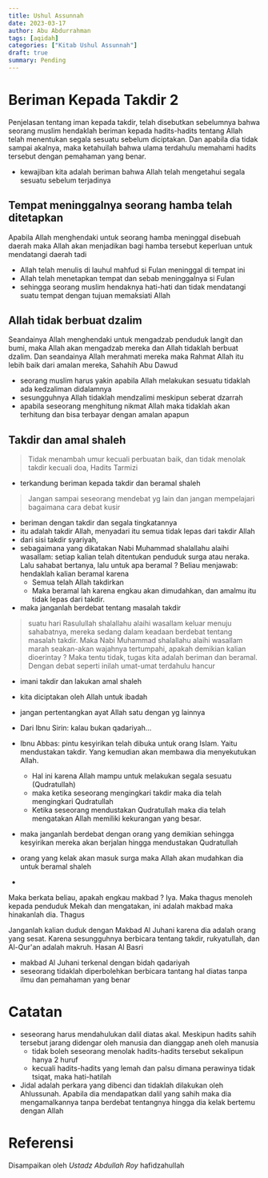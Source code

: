 ```yaml
---
title: Ushul Assunnah
date: 2023-03-17
author: Abu Abdurrahman
tags: [aqidah]
categories: ["Kitab Ushul Assunnah"]
draft: true
summary: Pending
---
```


# Beriman Kepada Takdir 2

Penjelasan tentang iman kepada takdir, telah disebutkan sebelumnya bahwa seorang muslim hendaklah beriman kepada hadits-hadits tentang Allah telah menentukan segala sesuatu sebelum diciptakan. Dan apabila dia tidak sampai akalnya, maka ketahuilah bahwa ulama terdahulu memahami hadits tersebut dengan pemahaman yang benar.

- kewajiban kita adalah beriman bahwa Allah telah mengetahui segala sesuatu sebelum terjadinya

## Tempat meninggalnya seorang hamba telah ditetapkan 

Apabila Allah menghendaki untuk seorang hamba meninggal disebuah daerah maka Allah akan menjadikan bagi hamba tersebut keperluan untuk mendatangi daerah tadi

- Allah telah menulis di lauhul mahfud si Fulan meninggal di tempat ini
- Allah telah menetapkan tempat dan sebab meninggalnya si Fulan
- sehingga seorang muslim hendaknya hati-hati dan tidak mendatangi suatu tempat dengan tujuan memaksiati Allah

## Allah tidak berbuat dzalim

Seandainya Allah menghendaki untuk mengadzab penduduk langit dan bumi, maka Allah akan mengadzab mereka dan Allah tidaklah berbuat dzalim. Dan seandainya Allah merahmati mereka maka Rahmat Allah itu lebih baik dari amalan mereka, Sahahih Abu Dawud

- seorang muslim harus yakin apabila Allah melakukan sesuatu tidaklah ada kedzaliman didalamnya
- sesungguhnya Allah tidaklah mendzalimi meskipun seberat dzarrah
- apabila seseorang menghitung nikmat Allah maka tidaklah akan terhitung dan bisa terbayar dengan amalan apapun

## Takdir dan amal shaleh

> Tidak menambah umur kecuali perbuatan baik, dan tidak menolak takdir kecuali doa, Hadits Tarmizi

- terkandung beriman kepada takdir dan beramal shaleh


> Jangan sampai seseorang mendebat yg lain dan jangan mempelajari bagaimana cara debat kusir 

- beriman dengan takdir dan segala tingkatannya
- itu adalah takdir Allah, menyadari itu semua tidak lepas dari takdir Allah 
- dari sisi takdir syariyah, 
- sebagaimana yang dikatakan Nabi Muhammad shalallahu alaihi wasallam: setiap kalian telah ditentukan penduduk surga atau neraka. Lalu sahabat bertanya, lalu untuk apa beramal ? Beliau menjawab: hendaklah kalian beramal karena
  - Semua telah Allah takdirkan
  - Maka beramal lah karena engkau akan dimudahkan, dan amalmu itu tidak lepas dari takdir.
- maka janganlah berdebat tentang masalah takdir

> suatu hari Rasulullah shalallahu alaihi wasallam keluar menuju sahabatnya, mereka sedang dalam keadaan berdebat tentang masalah takdir. Maka Nabi Muhammad shalallahu alaihi wasallam marah seakan-akan wajahnya tertumpahi, apakah demikian kalian dioerintay ? Maka tentu tidak, tugas kita adalah beriman dan beramal. Dengan debat seperti inilah umat-umat terdahulu hancur 

- imani takdir dan lakukan amal shaleh
- kita diciptakan oleh Allah untuk ibadah
- jangan pertentangkan ayat Allah satu dengan yg lainnya
- Dari Ibnu Sirin: kalau bukan qadariyah...
- Ibnu Abbas: pintu kesyirikan telah dibuka untuk orang Islam. Yaitu mendustakan takdir. Yang kemudian akan membawa dia menyekutukan Allah. 
  - Hal ini karena Allah mampu untuk melakukan segala sesuatu (Qudratullah)
  - maka ketika seseorang mengingkari takdir maka dia telah mengingkari Qudratullah
  - Ketika seseorang mendustakan Qudratullah maka dia telah mengatakan Allah memiliki kekurangan yang besar.
- maka janganlah berdebat dengan orang yang demikian sehingga kesyirikan mereka akan berjalan hingga mendustakan Qudratullah 

- orang yang kelak akan masuk surga maka Allah akan mudahkan dia untuk beramal shaleh 
- 


Maka berkata beliau, apakah engkau makbad ? Iya. Maka thagus menoleh kepada penduduk Mekah dan mengatakan, ini adalah makbad maka hinakanlah dia. Thagus

Janganlah kalian duduk dengan Makbad Al Juhani karena dia adalah orang yang sesat. Karena sesungguhnya berbicara tentang takdir, rukyatullah, dan Al-Qur'an adalah makruh. Hasan Al Basri

- makbad Al Juhani terkenal dengan bidah qadariyah
- seseorang tidaklah diperbolehkan berbicara tantang hal diatas tanpa ilmu dan pemahaman yang benar

# Catatan

- seseorang harus mendahulukan dalil diatas akal. Meskipun hadits sahih tersebut jarang didengar oleh manusia dan dianggap aneh oleh manusia
  - tidak boleh seseorang menolak hadits-hadits tersebut sekalipun hanya 2 huruf 
  - kecuali hadits-hadits yang lemah dan palsu  dimana perawinya tidak tsiqat, maka hati-hatilah 
- Jidal adalah perkara yang dibenci dan tidaklah dilakukan oleh Ahlussunah. Apabila dia mendapatkan dalil yang sahih maka dia mengamalkannya tanpa berdebat tentangnya hingga dia kelak bertemu dengan Allah

# Referensi

Disampaikan oleh *Ustadz Abdullah Roy* hafidzahullah